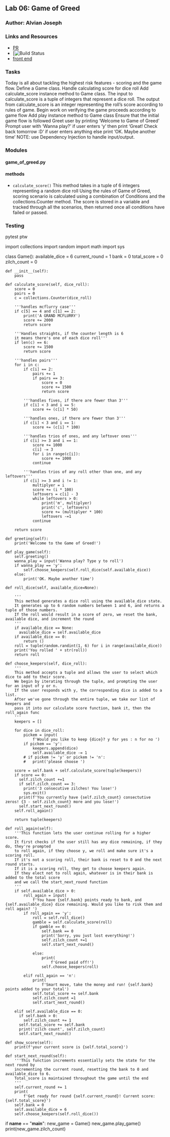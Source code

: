 ## Lab 06: Game of Greed

### Author: Alvian Joseph

### Links and Resources
* [PR]()
* [![Build Status]()
* [front end]()

### Tasks
Today is all about tackling the highest risk features - scoring and the game flow.
Define a Game class.
Handle calculating score for dice roll
Add calculate_score instance method to Game class.
The input to calculate_score is a tuple of integers that represent a dice roll.
The output from calculate_score is an integer representing the roll’s score according to rules of game.
Begin work on verifying the game proceeds according to game flow
Add play instance method to Game class
Ensure that the initial game flow is followed
Greet user by printing ‘Welcome to Game of Greed’
Prompt user with ‘Wanna play?’
if user enters ‘y’ then print ‘Great! Check back tomorrow :D’
if user enters anything else print ‘OK. Maybe another time’
NOTE: use Dependency Injection to handle input/output.

### Modules
#### game_of_greed.py
  #### methods
  * ```calculate_score()```
  This method takes in a tuple of 6 integers representing a random dice roll
  Using the rules of Game of Greed, scoring scenario is calculated using a combination of
  Conditions and the collections.Counter method. The score is stored in a variable and tracked through all the scenarios, then returned once all conditions have failed or passed.





### Testing
  pytest
  ptw
  



     
import collections
import random
import math
import sys


class Game():
    available_dice = 6
    current_round = 1
    bank = 0
    total_score = 0
    zilch_count = 0

    def __init__(self):
        pass

    def calculate_score(self, dice_roll):
        score = 0
        pairs = 0
        c = collections.Counter(dice_roll)

        '''handles mcflurry case'''
        if c[5] == 4 and c[1] == 2:
            print('A GRAND MCFLURRY')
            score += 2000
            return score

        '''Handles straights, if the counter length is 6
        it means there's one of each dice roll'''
        if len(c) == 6:
            score += 1500
            return score

        '''handles pairs'''
        for i in c:
            if c[i] == 2:
                pairs += 1
                if pairs == 3:
                    score = 0
                    score += 1500
                    return score

            '''handles fives, if there are fewer than 3'''
            if c[i] < 3 and i == 5:
                score += (c[i] * 50)

            '''handles ones, if there are fewer than 3'''
            if c[i] < 3 and i == 1:
                score += (c[i] * 100)

            '''handles trios of ones, and any leftover ones'''
            if c[i] >= 3 and i == 1:
                score += 1000
                c[i] -= 3
                for i in range(c[i]):
                    score += 1000
                continue

            '''handles trios of any roll other than one, and any leftovers'''
            if c[i] >= 3 and i != 1:
                multiplyer = i
                score += (i * 100)
                leftovers = c[i] - 3
                while leftovers > 0:
                    print('m', multiplyer)
                    print('c', leftovers)
                    score += (multiplyer * 100)
                    leftovers -=1
                continue

        return score

    def greeting(self):
        print('Welcome to the Game of Greed!')

    def play_game(self):
        self.greeting()
        wanna_play = input('Wanna play? Type y to roll')
        if wanna_play == 'y':
            self.choose_keepers(self.roll_dice(self.available_dice))
        else:
            print('OK. Maybe another time')

    def roll_dice(self, available_dice=None):

        '''
        This method generates a dice roll using the available_dice state. 
        It generates up to 6 random numbers between 1 and 6, and returns a tuple of those numbers. 
        If the roll would result in a score of zero, we reset the bank, available dice, and increment the round
        '''
        if available_dice == None:
          available_dice = self.available_dice
        if available_dice == 0:
            return ()
        roll = tuple(random.randint(1, 6) for i in range(available_dice))
        print('You rolled ' + str(roll))
        return roll

    def choose_keepers(self, dice_roll):
        '''
        This method accepts a tuple and allows the user to select which dice to add to their score.
        We begin by iterating through the tuple, and prompting the user for an input of y or n.
        If the user responds with y, the corresponding dice is added to a list.
        After we've gone through the entire tuple, we take our list of keepers and
        pass it into our calculate score function, bank it, then the roll_again func
        '''
        keepers = []

        for dice in dice_roll:
            pickem = input(
                f'Would you like to keep {dice}? y for yes : n for no ')
            if pickem == 'y':
                keepers.append(dice)
                self.available_dice -= 1
            # if pickem != 'y' or pickem != 'n':
            #   print('please choose ')

        score = self.bank + self.calculate_score(tuple(keepers))
        if score == 0:
          self.zilch_count +=1
          if self.zilch_count == 3:
            print('3 consecutive zilches! You lose!')
            sys.exit()
          print(f'You currently have {self.zilch_count} consectutive zeros! {3 - self.zilch_count} more and you lose!')
          self.start_next_round()
        self.roll_again()

        return tuple(keepers)

    def roll_again(self):
        '''This function lets the user continue rolling for a higher score.
        It first checks if the user still has any dice remaining, if they do, they're prompted
        to roll again, if they choose y, we roll and make sure it's a scoring roll.
        If it's not a scoring roll, their bank is reset to 0 and the next round starts.
        If it is a scoring roll, they get to choose keepers again.
        If they elect not to roll again, whatever is in their bank is added to the total score
        and we call the start_next_round function
        '''
        if self.available_dice > 0:
            roll_again = input(
                f'You have {self.bank} points ready to bank, and {self.available_dice} dice remaining. Would you like to risk them and roll again? ')
            if roll_again == 'y':
                roll = self.roll_dice()
                gamble = self.calculate_score(roll)
                if gamble == 0:
                    self.bank == 0
                    print('Sorry, you just lost everything!')
                    self.zilch_count +=1
                    self.start_next_round()

                else:
                    print(
                        f'Greed paid off!')
                    self.choose_keepers(roll)

            elif roll_again == 'n':
                print(
                    f'Smart move, take the money and run! {self.bank} points added to your total')
                self.total_score += self.bank
                self.zilch_count =1
                self.start_next_round()

        elif self.available_dice == 0:
          if self.bank > 0:
            self.zilch_count += 1
          self.total_score += self.bank
          print('zilch count', self.zilch_count)
          self.start_next_round()

    def show_score(self):
        print(f'your current score is {self.total_score}')

    def start_next_round(self):
        '''This function increments essentially sets the state for the next round by
        incrementing the current round, resetting the bank to 0 and available_dice to 6.
        Total_score is maintained throughout the game until the end
        '''
        self.current_round += 1
        print(
            f'Get ready for round {self.current_round}! Current score: {self.total_score}')
        self.bank = 0
        self.available_dice = 6
        self.choose_keepers(self.roll_dice())


if __name__ == "__main__":
    new_game = Game()
    new_game.play_game()
    print(new_game.zilch_count)
